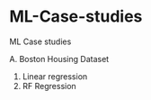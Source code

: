 # ML-Case-studies

ML Case studies 

A. Boston Housing Dataset
  1. Linear regression
  2. RF Regression
